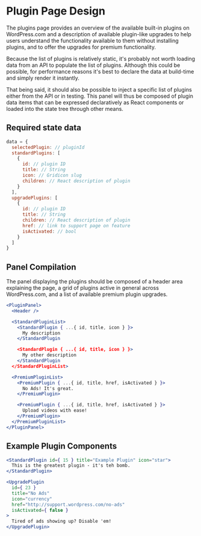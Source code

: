 # Plugin Page Design

The plugins page provides an overview of the available built-in plugins on WordPress.com and a description of available plugin-like upgrades to help users understand the functionality available to them without installing plugins, and to offer the upgrades for premium functionality.

Because the list of plugins is relatively static, it's probably not worth loading data from an API to populate the list of plugins. Although this could be possible, for performance reasons it's best to declare the data at build-time and simply render it instantly.

That being said, it should also be possible to inject a specific list of plugins either from the API or in testing. This panel will thus be composed of plugin data items that can be expressed declaratively as React components or loaded into the state tree through other means.

## Required state data

```js
data = {
  selectedPlugin: // pluginId
  standardPlugins: [
    {
      id: // plugin ID
      title: // String
      icon: // Gridicon slug
      children: // React description of plugin
    }
  ],
  upgradePlugins: [
    {
      id: // plugin ID
      title: // String
      children: // React description of plugin
      href: // link to support page on feature
      isActivated: // bool  
    }
  ]
}
```

## Panel Compilation

The panel displaying the plugins should be composed of a header area explaining the page, a grid of plugins active in general across WordPress.com, and a list of available premium plugin upgrades.

  
```jsx
<PluginPanel>
  <Header />

  <StandardPluginList>
    <StandardPlugin { ...{ id, title, icon } }>
      My description
    </StandardPlugin

    <StandardPlugin { ...{ id, title, icon } }>
      My other description
    </StandardPlugin
  </StandardPluginList>

  <PremiumPluginList>
    <PremiumPlugin { ...{ id, title, href, isActivated } }>
      No Ads! It's great.
    </PremiumPlugin>

    <PremiumPlugin { ...{ id, title, href, isActivated } }>
      Upload videos with ease!
    </PremiumPlugin>
  </PremiumPluginList>
</PluginPanel>
```

## Example Plugin Components

```jsx
<StandardPlugin id={ 15 } title="Example Plugin" icon="star">
  This is the greatest plugin - it's teh bomb.
</StandardPlugin>

<UpgradePlugin
  id={ 23 }
  title="No Ads"
  icon="currency"
  href="http://support.wordpress.com/no-ads"
  isActivated={ false }
>
  Tired of ads showing up? Disable 'em!
</UpgradePlugin>
```
